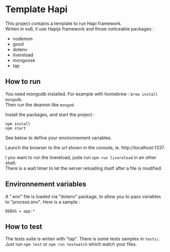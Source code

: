 # Template Hapi

This project contains a template to run Hapi framework.  
Writen in es6, it use Hapijs framework and those noticeable packages :
- nodemon
- good
- dotenv
- livereload
- mongoose
- tap

## How to run

You need mongodb installed. For example with homebrew : `brew install mongodb`.  
Then run the deamon like `mongod`.

Install the packages, and start the project :

```
npm install
npm start
```

See below to define your environnement variables.

Launch the browser to the url shown in the console, ie. http://localhost:1337.

I you want to run the livereload, juste run `npm run livereload` in an other shell.  
There is a wait timer to let the server reloading itself after a file is modified.

## Environnement variables

A ".env" file is loaded via "dotenv" package, to allow you to pass variables
to "process.env". Here is a sample :

```
DEBUG = app:*
```

## How to test

The tests suite is writen with "tap". There is some tests samples in `tests/`.  
Just run `npm test` or `npm run testwatch` which watch your files.
